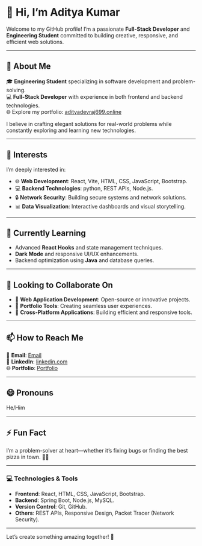 # 👋 Hi, I’m Aditya Kumar

Welcome to my GitHub profile! I’m a passionate **Full-Stack Developer** and **Engineering Student** committed to building creative, responsive, and efficient web solutions.  

---

## 🌟 About Me  

🎓 **Engineering Student** specializing in software development and problem-solving.  
💻 **Full-Stack Developer** with experience in both frontend and backend technologies.  
🌐 Explore my portfolio: [adityadevraj699.online](https://adityadevraj699.online)  

I believe in crafting elegant solutions for real-world problems while constantly exploring and learning new technologies.  

---

## 👀 Interests  

I’m deeply interested in:  
- 🌐 **Web Development**: React, Vite, HTML, CSS, JavaScript, Bootstrap.  
- 💻 **Backend Technologies**: python, REST APIs, Node.js.  
- 🔒 **Network Security**: Building secure systems and network solutions.  
- 📊 **Data Visualization**: Interactive dashboards and visual storytelling.  

---

## 🌱 Currently Learning  

- Advanced **React Hooks** and state management techniques.  
- **Dark Mode** and responsive UI/UX enhancements.  
- Backend optimization using **Java** and database queries.  

---

## 💞️ Looking to Collaborate On  

- 🚀 **Web Application Development**: Open-source or innovative projects.  
- 🌟 **Portfolio Tools**: Creating seamless user experiences.  
- 📱 **Cross-Platform Applications**: Building efficient and responsive tools.  

---

## 📫 How to Reach Me  

📧 **Email**: [Email](mailto:aditya.kumar1.cs.2022@mimeerut.ac.in)  
🔗 **LinkedIn**: [linkedin.com](https://www.linkedin.com/in/aditya-kumar-9605b9240/)  
🌐 **Portfolio**: [Portfolio](https://adityadevraj699.online)  

---

## 😄 Pronouns  

He/Him  

---

## ⚡ Fun Fact  

I’m a problem-solver at heart—whether it’s fixing bugs or finding the best pizza in town. 🍕💡  

---

### 💻 Technologies & Tools  

- **Frontend**: React, HTML, CSS, JavaScript, Bootstrap.  
- **Backend**: Spring Boot, Node.js, MySQL.  
- **Version Control**: Git, GitHub.  
- **Others**: REST APIs, Responsive Design, Packet Tracer (Network Security).  

---

Let’s create something amazing together! 🚀  
